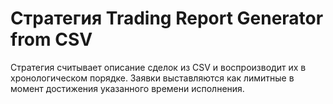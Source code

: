 # Стратегия Trading Report Generator from CSV

Стратегия считывает описание сделок из CSV и воспроизводит их в хронологическом порядке. Заявки выставляются как лимитные в момент достижения указанного времени исполнения.
